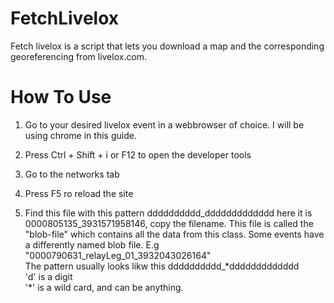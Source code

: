 # FetchLivelox

Fetch livelox is a script that lets you download a map and the corresponding georeferencing from livelox.com. 

# How To Use


1. Go to your desired livelox event in a webbrowser of choice. I will be using chrome in this guide.

2. Press Ctrl + Shift + i or F12 to open the developer tools

3. Go to the networks tab

4. Press F5 ro reload the site
5. Find this file with this pattern dddddddddd_ddddddddddddd here it is 0000805135_3931571958146, copy the filename. This file is called the "blob-file" which contains all the data from this class.
 Some events have a differently named blob file. E.g "0000790631_relayLeg_01_3932043026164"\
 The pattern usually looks likw this dddddddddd_*ddddddddddddd \
 'd' is a digit\
 '\*' is a wild card, and can be anything. 


